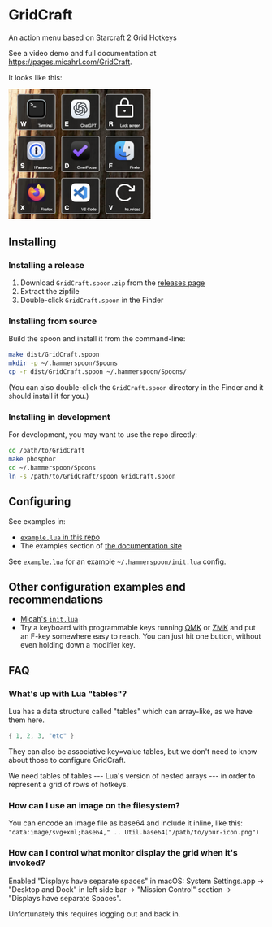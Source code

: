 # GridCraft

An action menu based on Starcraft 2 Grid Hotkeys

See a video demo and full documentation at <https://pages.micahrl.com/GridCraft>.

It looks like this:

<img src="./site/static/screenshot.png" alt="Screenshot of GridKeys in action" style="max-width: 20em;" />

## Installing

### Installing a release

1. Download `GridCraft.spoon.zip` from the [releases page](https://github.com/mrled/GridCraft/releases)
2. Extract the zipfile
3. Double-click `GridCraft.spoon` in the Finder

### Installing from source

Build the spoon and install it from the command-line:

```sh
make dist/GridCraft.spoon
mkdir -p ~/.hammerspoon/Spoons
cp -r dist/GridCraft.spoon ~/.hammerspoon/Spoons/
```

(You can also double-click the `GridCraft.spoon` directory in the Finder and it should install it for you.)

### Installing in development

For development, you may want to use the repo directly:

```sh
cd /path/to/GridCraft
make phosphor
cd ~/.hammerspoon/Spoons
ln -s /path/to/GridCraft/spoon GridCraft.spoon
```

## Configuring

See examples in:

* [`example.lua` in this repo](./example.lua)
* The examples section of [the documentation site](https://pages.micahrl.com/GridCraft)

See [`example.lua`](./example.lua) for an example `~/.hammerspoon/init.lua` config.

## Other configuration examples and recommendations

- [Micah's `init.lua`](https://github.com/mrled/dhd/blob/master/hbase/.hammerspoon/init.lua)
- Try a keyboard with programmable keys running [QMK](https://qmk.fm/) or [ZMK](https://zmk.dev/)
  and put an F-key somewhere easy to reach.
  You can just hit one button, without even holding down a modifier key.

## FAQ

### What's up with Lua "tables"?

Lua has a data structure called "tables" which can array-like, as we have them here.

```lua
{ 1, 2, 3, "etc" }
```

They can also be associative key=value tables, but we don't need to know about those to configure GridCraft.

We need tables of tables --- Lua's version of nested arrays ---
in order to represent a grid of rows of hotkeys.

### How can I use an image on the filesystem?

You can encode an image file as base64 and include it inline, like this:
`"data:image/svg+xml;base64," .. Util.base64("/path/to/your-icon.png")`

### How can I control what monitor display the grid when it's invoked?

Enabled "Displays have separate spaces" in macOS:
System Settings.app -> "Desktop and Dock" in left side bar -> "Mission Control" section -> "Displays have separate Spaces".

Unfortunately this requires logging out and back in.
